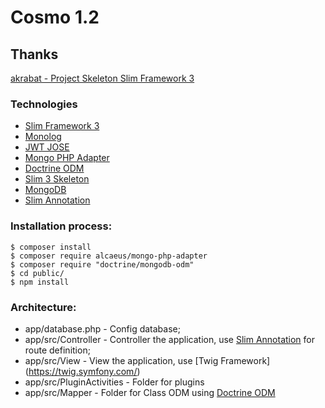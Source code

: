 # Cosmo 1.2

## Thanks

[akrabat - Project Skeleton Slim Framework 3](https://github.com/akrabat/slim3-skeleton)

### Technologies

* [Slim Framework 3](www.slimframework.com)
* [Monolog](https://github.com/Seldaek/monolog)
* [JWT JOSE](https://github.com/namshi/jose)
* [Mongo PHP Adapter](https://github.com/alcaeus/mongo-php-adapter)
* [Doctrine ODM](http://docs.doctrine-project.org/projects/doctrine-mongodb-odm/en/latest/)
* [Slim 3 Skeleton](https://github.com/akrabat/slim3-skeleton)
* [MongoDB](http://www.mongodb.org/)
* [Slim Annotation](https://github.com/dilsonjlrjr/slim3-annotation)

### Installation process:

	$ composer install
	$ composer require alcaeus/mongo-php-adapter
	$ composer require "doctrine/mongodb-odm"
	$ cd public/
	$ npm install
	
### Architecture:

* app/database.php - Config database;
* app/src/Controller - Controller the application, use [Slim Annotation](https://github.com/dilsonjlrjr/slim3-annotation) 
for route definition;
* app/src/View - View the application, use [Twig Framework] (https://twig.symfony.com/)
* app/src/PluginActivities - Folder for plugins
* app/src/Mapper - Folder for Class ODM using [Doctrine ODM](http://docs.doctrine-project.org/projects/doctrine-mongodb-odm/en/latest/)